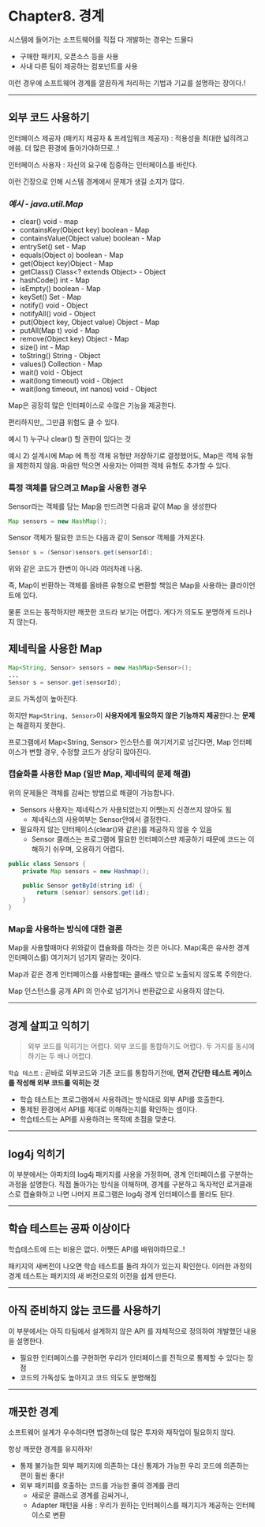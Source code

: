# Chapter8. 경계

시스템에 들어가는 소프트웨어를 직접 다 개발하는 경우는 드물다 

- 구매한 패키지, 오픈소스 등을 사용
- 사내 다른 팀이 제공하는 컴포넌트를 사용

이런 경우에 소프트웨어 경계를 깔끔하게 처리하는 기법과 기교를 설명하는 장이다.!

---

## 외부 코드 사용하기

인터페이스 제공자 (패키지 제공자 & 프레임워크 제공자) : 적용성을 최대한 넓히려고  애씀. 더 많은 환경에 돌아가야하므로..! 

인터페이스 사용자 : 자신의 요구에 집중하는 인터페이스를 바란다.

이런 긴장으로 인해 시스템 경계에서 문제가 생길 소지가 많다.

### *예시 - java.util.Map*

- clear() void - map
- containsKey(Object key) boolean - Map
- containsValue(Object value) boolean - Map
- entrySet() set - Map
- equals(Object o) boolean - Map
- get(Object key)Object - Map
- getClass() Class<? extends Object> - Object
- hashCode() int - Map
- isEmpty() boolean - Map
- keySet() Set - Map
- notify() void - Object
- notifyAll() void - Object
- put(Object key, Object value) Object - Map
- putAll(Map t) void - Map
- remove(Object key) Object - Map
- size() int - Map
- toString() String - Object
- values() Collection - Map
- wait() void - Object
- wait(long timeout) void - Object
- wait(long timeout, int nanos) void - Object

Map은 굉장히 많은 인터페이스로 수많은 기능을 제공한다. 

편리하지만,, 그만큼 위험도 클 수 있다.

 

예시 1)  누구나 clear() 할 권한이 있다는 것 

예시 2) 설계시에 Map 에 특정 객체 유형만 저장하기로 결정했어도, Map은 객체 유형을 제한하지 않음. 마음만 먹으면 사용자는 어떠한 객체 유형도 추가할 수 있다.

### 특정 객체를 담으려고 Map을  사용한 경우

Sensor라는 객체를 담는 Map을 만드려면 다음과 같이 Map 을 생성한다

```java
Map sensors = new HashMap();
```

Sensor 객체가 필요한 코드는 다음과 같이 Sensor 객체를 가져온다.

```java
Sensor s = (Sensor)sensors.get(sensorId);
```

위와 같은 코드가 한번이 아니라 여러차례 나옴. 

즉, Map이 반환하는 객체를 올바른 유형으로 변환할 책임은 Map을 사용하는 클라이언트에 있다. 

물론 코드는 동작하지만 깨끗한 코드라 보기는 어렵다. 게다가 의도도 분명하게 드러나지 않는다.

## 제네릭을 사용한 Map

```java
Map<String, Sensor> sensors = new HashMap<Sensor>();
...
Sensor s = sensor.get(sensorId);
```

코드 가독성이 높아진다. 

하지만 `Map<String, Sensor>`이 **사용자에게 필요하지 않은 기능까지 제공**한다.는 **문제**는 해결하지 못한다.

프로그램에서 Map<String, Sensor> 인스턴스를 여기저기로 넘긴다면, Map 인터페이스가 변할 경우, 수정할 코드가 상당히 많아진다. 

### 캡슐화를 사용한 Map (일반 Map, 제네릭의 문제 해결)

위의 문제들은 객체를 감싸는 방법으로 해결이 가능합니다.

- Sensors 사용자는 제네릭스가 사용되었는지 어쨋는지 신경쓰지 않아도 됨
    - 제네릭스의 사용여부는 Sensor안에서 결정한다.
- 필요하지 않는 인터페이스(clear()와 같은)를 제공하지 않을 수 있음
    - Sensor 클래스는 프로그램에 필요한 인터페이스만 제공하기 때문에 코드는 이해하기 쉬우며, 오용하기 어렵다.

```java
public class Sensors {
	private Map sensors = new Hashmap();

	public Sensor getById(string id) {
		return (sensor) sensors.get(id);
	}
}
```

### Map을 사용하는 방식에 대한 결론

Map을 사용할때마다 위와같이 캡슐화를 하라는 것은 아니다. Map(혹은 유사한 경계 인터페이스를) 여기저기 넘기지 말라는 것이다. 

Map과 같은 경계 인터페이스를 사용할때는 클래스 밖으로 노출되지 않도록 주의한다.

Map 인스턴스를 공개 API 의 인수로 넘기거나 반환값으로 사용하지 않는다.

---

## 경계 살피고 익히기

> 외부 코드를 익히기는 어렵다. 외부 코드를 통합하기도 어렵다. 두 가지를 동시에 하기는 두 배나 어렵다.

`학습 테스트` : 곧바로 외부코드와 기존 코드를 통합하기전에, **먼저 간단한 테스트 케이스를 작성해 외부 코드를 익히는 것**

- 학습 테스트는 프로그램에서 사용하려는 방식대로 외부 API를 호출한다.
- 통제된 환경에서 API를 제대로 이해하는지를 확인하는 셈이다.
- 학습테스트는 API를 사용하려는 목적에 초점을 맞춘다.

---

## log4j 익히기

이 부분에서는 아파치의 log4j 패키지를 사용을 가정하며, 경계 인터페이스를 구분하는 과정을 설명한다. 직접 돌아가는 방식을 이해하며, 경계를 구분하고 독자적인 로거클래스로 캡슐화하고 나면 나머지 프로그램은 log4j 경계 인터페이스를 몰라도 된다.

---

## 학습 테스트는 공짜 이상이다

학습테스트에 드는 비용은 없다. 어쨋든 API를 배워야하므로..! 

패키지의 새버전이 나오면 학습  테스트를 돌려 차이가 있는지 확인한다. 이러한 과정의 경계 테스트는 패키지의 새 버전으로의 이전을 쉽게 만든다.

---

## 아직 준비하지 않는 코드를 사용하기

이 부분에서는 아직 타팀에서 설계하지 않은 API 를 자체적으로 정의하여 개발했던 내용을 설명한다. 

- 필요한 인터페이스를 구현하면 우리가  인터페이스를 전적으로 통제할 수 있다는 장점
- 코드의 가독성도 높아지고 코드 의도도 분명해짐

---

## 깨끗한 경계

소프트웨어 설계가 우수하다면 볍경하는데 많은 투자와 재작업이 필요하지 않다.

항상 깨끗한 경계를 유지하자! 

- 통제 불가능한 외부 패키지에 의존하는 대신 통제가 가능한 우리 코드에 의존하는 편이 훨씬 좋다!
- 외부 패키피를 호출하는 코드를 가능한 줄여 경계를 관리
    - 새로운 클래스로 경계를 감싸거나,
    - Adapter 패턴을 사용 : 우리가 원하는 인터페이스를 패기지가 제공하는 인터페이스로 변환